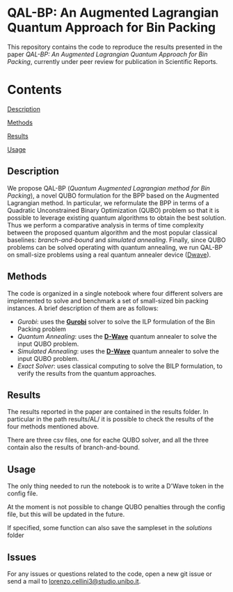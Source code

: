 # QAL-BP: An Augmented Lagrangian Quantum Approach for Bin Packing
This repository contains the code to reproduce the results presented in the paper *QAL-BP: An Augmented Lagrangian Quantum Approach for Bin Packing*, currently under peer review for publication in Scientific Reports.

# Contents
[Description](#desc)

[Methods](#methods)

[Results](#results)

[Usage](#use)


<a name="desc"></a>
## Description

We propose QAL-BP (*Quantum Augmented Lagrangian method for Bin Packing*), a novel QUBO formulation for the BPP based on the Augmented Lagrangian method.
In particular, we reformulate the BPP in terms of a Quadratic Unconstrained Binary Optimization
(QUBO) problem so that it is possible to leverage existing quantum algorithms to obtain the best solution.
Thus we perform a comparative analysis in terms of time complexity between the proposed quantum algorithm and the most popular classical baselines: *branch-and-bound* and *simulated annealing*.
Finally, since QUBO problems can be solved operating with quantum annealing, we run
QAL-BP on small-size problems using a real quantum annealer device ([Dwave](https://www.dwavesys.com/)).


<a name="methods"></a>
## Methods
The code is organized in a single notebook where four different solvers are implemented to solve and benchmark a set of small-sized bin packing instances.
A brief description of them are as follows:
- *Gurobi*: uses the [**Gurobi**](https://www.gurobi.com/) solver to solve the ILP formulation of the Bin Packing problem
- *Quantum Annealing*: uses the [**D-Wave**](https://www.dwavesys.com/) quantum annealer to solve the input QUBO problem.
- *Simulated Annealing*: uses the [**D-Wave**](https://www.dwavesys.com/) quantum annealer to solve the input QUBO problem.
- *Exact Solver*: uses classical computing to solve the BILP formulation, to verify the results from the quantum approaches.

<a name="results"></a>
## Results

The results reported in the paper are contained in the results folder. 
In particular in the path results/AL/ it is possible to
check the results of the four methods mentioned above.

There are three csv files, one for eache QUBO solver, and all the three contain also the results of branch-and-bound.


<a name="use"></a>
## Usage

The only thing needed to run the notebook is to write a D'Wave token in the config file.

At the moment is not possible to change QUBO penalties through the config file, but this will be updated in the future.

If specified, some function can also save the sampleset in the *solutions* folder



## Issues

For any issues or questions related to the code, open a new git issue or send a mail to
[lorenzo.cellini3@studio.unibo.it](lorenzo.cellini3@studio.unibo.it).
